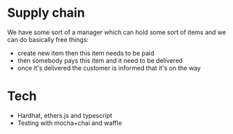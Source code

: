 # Supply chain

We have some sort of a manager which can hold some sort of items and we can do basically free things:
- create new item then this item needs to be paid
- then somebody pays this item and it need to be delivered
- once it's delivered the customer is informed that it's on the way

# Tech
- Hardhat, ethers.js and typescript
- Testing with mocha+chai and waffle